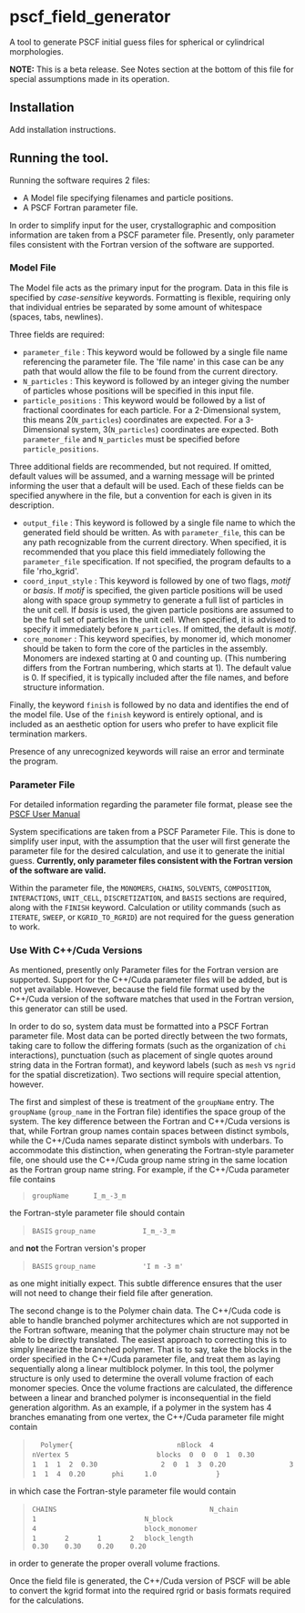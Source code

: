 # pscf_field_generator

A tool to generate PSCF initial guess files for spherical or cylindrical morphologies.

**NOTE:** This is a beta release. See Notes section at the bottom of this file for special
assumptions made in its operation.

## Installation

Add installation instructions.

## Running the tool.

Running the software requires 2 files:

 * A Model file specifying filenames and particle positions.
 * A PSCF Fortran parameter file.

In order to simplify input for the user, crystallographic and composition information
are taken from a PSCF parameter file. Presently, only parameter files consistent with
the Fortran version of the software are supported.

### Model File

The Model file acts as the primary input for the program. Data in this file is specified
by *case-sensitive* keywords. 
Formatting is flexible, requiring only that individual entries be separated
by some amount of whitespace (spaces, tabs, newlines).

Three fields are required:

 * `parameter_file` : This keyword would be followed by a single file name referencing
the parameter file. The 'file name' in this case can be any path that would allow the
file to be found from the current directory.
 * `N_particles` : This keyword is followed by an integer giving the number of particles
whose positions will be specified in this input file.
 * `particle_positions` : This keyword would be followed by a list of fractional coordinates
for each particle. For a 2-Dimensional system, this means 2(`N_particles`) coordinates are
expected. For a 3-Dimensional system, 3(`N_particles`) coordinates are expected.
Both `parameter_file` and `N_particles` must be specified before `particle_positions`.

Three additional fields are recommended, but not required. If omitted, default values will
be assumed, and a warning message will be printed informing the user that a default will be used.
Each of these fields can be specified anywhere in the file, but a convention
for each is given in its description.

 * `output_file` : This keyword is followed by a single file name to which the generated field
should be written. As with `parameter_file`, this can be any path recognizable from the current
directory. When specified, it is recommended that you place this field immediately following the 
`parameter_file` specification. If not specified, the program defaults to a file 'rho_kgrid'.
 * `coord_input_style` : This keyword is followed by one of two flags, _motif_ or _basis_.
If _motif_ is specified, the given particle positions will be used along with space group symmetry
to generate a full list of particles in the unit cell. If _basis_ is used, the given particle
positions are assumed to be the full set of particles in the unit cell. When specified, it is
advised to specify it immediately before `N_particles`. If omitted, the default is _motif_.
 * `core_monomer` : This keyword specifies, by monomer id, which monomer should be taken to form
the core of the particles in the assembly. Monomers are indexed starting at 0 and counting up.
(This numbering differs from the Fortran numbering, which starts at 1). The default value is 0.
If specified, it is typically included after the file names, and before structure information.

Finally, the keyword `finish` is followed by no data and identifies the end of the model file.
Use of the `finish` keyword is entirely optional, and is included as an aesthetic option for
users who prefer to have explicit file termination markers.

Presence of any unrecognized keywords will raise an error and terminate the program.

### Parameter File

For detailed information regarding the parameter file format, please see the 
[PSCF User Manual](https://pscf.readthedocs.io/en/latest/param.html)

System specifications are taken from a PSCF Parameter File.
This is done to simplify user input, with the assumption that the user will first generate
the parameter file for the desired calculation, and use it to generate the initial guess.
**Currently, only parameter files consistent with the Fortran version of the software are valid.**

Within the parameter file, the `MONOMERS`, `CHAINS`, `SOLVENTS`, `COMPOSITION`, `INTERACTIONS`,
`UNIT_CELL`, `DISCRETIZATION`, and `BASIS` sections are required, along with the `FINISH` keyword.
Calculation or utility commands (such as `ITERATE`, `SWEEP`, or `KGRID_TO_RGRID`) are not required
for the guess generation to work.

### Use With C++/Cuda Versions

As mentioned, presently only Parameter files for the Fortran version are supported.
Support for the C++/Cuda parameter files will be added, but is not yet available.
However, because the field file format used by the C++/Cuda version of the software
matches that used in the Fortran version, this generator can still be used.

In order to do so, system data must be formatted into a PSCF Fortran parameter file.
Most data can be ported directly between the two formats, taking care to follow the
differing formats (such as the organization of `chi` interactions),
punctuation (such as placement of single quotes around string data in the Fortran format),
and keyword labels (such as `mesh` vs `ngrid` for the spatial discretization).
Two sections will require special attention, however.

The first and simplest of these is treatment of the `groupName` entry.
The `groupName` (`group_name` in the Fortran file) identifies the space group of the
system. The key difference between the Fortran and C++/Cuda versions is that, while 
Fortran group names contain spaces between distinct symbols, while the C++/Cuda names
separate distinct symbols with underbars. To accommodate this distinction, when generating
the Fortran-style parameter file, one should use the C++/Cuda group name string in the
same location as the Fortran group name string.
For example, if the C++/Cuda parameter file contains

>   `groupName      I_m_-3_m`

the Fortran-style parameter file should contain

>   `BASIS`
>   `group_name`
>   `           I_m_-3_m`

and **not** the Fortran version's proper

>   `BASIS`
>   `group_name`
>   `           'I m -3 m'`

as one might initially expect. This subtle difference ensures that the user will not
need to change their field file after generation.

The second change is to the Polymer chain data. The C++/Cuda code is able to handle
branched polymer architectures which are not supported in the Fortran software, meaning
that the polymer chain structure may not be able to be directly translated. The easiest
approach to correcting this is to simply linearize the branched polymer. That is to say,
take the blocks in the order specified in the C++/Cuda parameter file, and treat them as
laying sequentially along a linear multiblock polymer. In this tool, the polymer structure
is only used to determine the overall volume fraction of each monomer species. Once the
volume fractions are calculated, the difference between a linear and branched polymer
is inconsequential in the field generation algorithm.
As an example, if a polymer in the system has 4 branches emanating from one vertex,
the C++/Cuda parameter file might contain

>   `   Polymer{                    `
>   `       nBlock  4               `
>   `       nVertex 5               `
>   `       blocks  0  0  0  1  0.30`
>   `               1  1  1  2  0.30`
>   `               2  0  1  3  0.20`
>   `               3  1  1  4  0.20`
>   `       phi     1.0             `
>   `   }                           `

in which case the Fortran-style parameter file would contain

>   `CHAINS                                     `
>   `N_chain                                    `
>   `               1                           `
>   `N_block                                    `
>   `               4                           `
>   `block_monomer                              `
>   `               1       2       1       2   `
>   `block_length                               `
>   `               0.30    0.30    0.20    0.20`

in order to generate the proper overall volume fractions.

Once the field file is generated, the C++/Cuda version of PSCF will be able to convert
the kgrid format into the required rgrid or basis formats required for the calculations.


